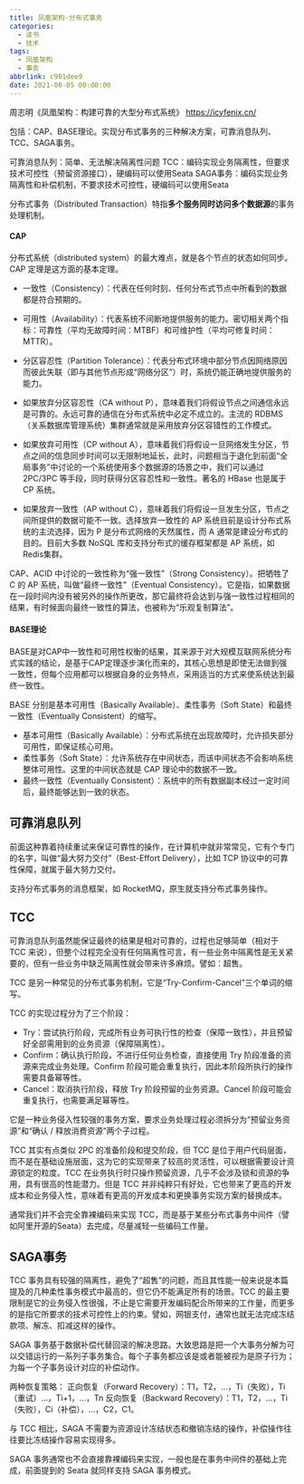 ```yaml
---
title: 凤凰架构-分布式事务
categories:
  - 读书
  - 技术
tags:
  - 凤凰架构
  - 事务
abbrlink: c901dee9
date: 2021-08-05 00:00:00
---
```


周志明《凤凰架构：构建可靠的大型分布式系统》
https://icyfenix.cn/

包括：CAP、BASE理论。实现分布式事务的三种解决方案，可靠消息队列、TCC、SAGA事务。

可靠消息队列：简单、无法解决隔离性问题
TCC：编码实现业务隔离性，但要求技术可控性（预留资源接口），硬编码可以使用Seata
SAGA事务：编码实现业务隔离性和补偿机制，不要求技术可控性，硬编码可以使用Seata

<!-- more -->

分布式事务（Distributed Transaction）特指**多个服务同时访问多个数据源**的事务处理机制。

#### CAP
分布式系统（distributed system）的最大难点，就是各个节点的状态如何同步。CAP 定理是这方面的基本定理。

* 一致性（Consistency）：代表在任何时刻、任何分布式节点中所看到的数据都是符合预期的。
* 可用性（Availability）：代表系统不间断地提供服务的能力。密切相关两个指标：可靠性（平均无故障时间：MTBF）和可维护性（平均可修复时间：MTTR）。
* 分区容忍性（Partition Tolerance）：代表分布式环境中部分节点因网络原因而彼此失联（即与其他节点形成“网络分区”）时，系统仍能正确地提供服务的能力。

* 如果放弃分区容忍性（CA without P），意味着我们将假设节点之间通信永远是可靠的。永远可靠的通信在分布式系统中必定不成立的。主流的 RDBMS（关系数据库管理系统）集群通常就是采用放弃分区容错性的工作模式。
* 如果放弃可用性（CP without A），意味着我们将假设一旦网络发生分区，节点之间的信息同步时间可以无限制地延长，此时，问题相当于退化到前面“全局事务”中讨论的一个系统使用多个数据源的场景之中，我们可以通过 2PC/3PC 等手段，同时获得分区容忍性和一致性。著名的 HBase 也是属于 CP 系统。
* 如果放弃一致性（AP without C），意味着我们将假设一旦发生分区，节点之间所提供的数据可能不一致。选择放弃一致性的 AP 系统目前是设计分布式系统的主流选择，因为 P 是分布式网络的天然属性，而 A 通常是建设分布式的目的。目前大多数 NoSQL 库和支持分布式的缓存框架都是 AP 系统，如Redis集群。

CAP、ACID 中讨论的一致性称为“强一致性”（Strong Consistency）。把牺牲了 C 的 AP 系统，叫做“最终一致性”（Eventual Consistency）。它是指，如果数据在一段时间内没有被另外的操作所更改，那它最终将会达到与强一致性过程相同的结果，有时候面向最终一致性的算法，也被称为“乐观复制算法”。

#### BASE理论
BASE是对CAP中一致性和可用性权衡的结果，其来源于对大规模互联网系统分布式实践的结论，是基于CAP定理逐步演化而来的，其核心思想是即使无法做到强一致性，但每个应用都可以根据自身的业务特点，采用适当的方式来使系统达到最终一致性。

BASE 分别是基本可用性（Basically Available）、柔性事务（Soft State）和最终一致性（Eventually Consistent）的缩写。

* 基本可用性（Basically Available）：分布式系统在出现故障时，允许损失部分可用性，即保证核心可用。
* 柔性事务（Soft State）：允许系统存在中间状态，而该中间状态不会影响系统整体可用性。这里的中间状态就是 CAP 理论中的数据不一致。
* 最终一致性（Eventually Consistent）：系统中的所有数据副本经过一定时间后，最终能够达到一致的状态。


## 可靠消息队列
前面这种靠着持续重试来保证可靠性的操作，在计算机中就非常常见，它有个专门的名字，叫做“最大努力交付”（Best-Effort Delivery），比如 TCP 协议中的可靠性保障，就属于最大努力交付。

支持分布式事务的消息框架，如 RocketMQ，原生就支持分布式事务操作。

## TCC
可靠消息队列虽然能保证最终的结果是相对可靠的，过程也足够简单（相对于 TCC 来说），但整个过程完全没有任何隔离性可言，有一些业务中隔离性是无关紧要的，但有一些业务中缺乏隔离性就会带来许多麻烦。譬如：超售。

TCC 是另一种常见的分布式事务机制，它是“Try-Confirm-Cancel”三个单词的缩写。

TCC 的实现过程分为了三个阶段：
* Try：尝试执行阶段，完成所有业务可执行性的检查（保障一致性），并且预留好全部需用到的业务资源（保障隔离性）。
* Confirm：确认执行阶段，不进行任何业务检查，直接使用 Try 阶段准备的资源来完成业务处理。Confirm 阶段可能会重复执行，因此本阶段所执行的操作需要具备幂等性。
* Cancel：取消执行阶段，释放 Try 阶段预留的业务资源。Cancel 阶段可能会重复执行，也需要满足幂等性。

它是一种业务侵入性较强的事务方案，要求业务处理过程必须拆分为“预留业务资源”和“确认 / 释放消费资源”两个子过程。

TCC 其实有点类似 2PC 的准备阶段和提交阶段，但 TCC 是位于用户代码层面，而不是在基础设施层面，这为它的实现带来了较高的灵活性，可以根据需要设计资源锁定的粒度。TCC 在业务执行时只操作预留资源，几乎不会涉及锁和资源的争用，具有很高的性能潜力。但是 TCC 并非纯粹只有好处，它也带来了更高的开发成本和业务侵入性，意味着有更高的开发成本和更换事务实现方案的替换成本。

通常我们并不会完全靠裸编码来实现 TCC，而是基于某些分布式事务中间件（譬如阿里开源的Seata）去完成，尽量减轻一些编码工作量。

## SAGA事务

TCC 事务具有较强的隔离性，避免了“超售”的问题，而且其性能一般来说是本篇提及的几种柔性事务模式中最高的，但它仍不能满足所有的场景。TCC 的最主要限制是它的业务侵入性很强，不止是它需要开发编码配合所带来的工作量，而更多的是指它所要求的技术可控性上的约束。譬如，网银支付，通常也就无法完成冻结款项、解冻、扣减这样的操作。

SAGA 事务基于数据补偿代替回滚的解决思路。大致思路是把一个大事务分解为可以交错运行的一系列子事务集合。每个子事务都应该是或者能被视为是原子行为；为每一个子事务设计对应的补偿动作。

两种恢复策略：
正向恢复（Forward Recovery）：T1，T2，…，Ti（失败），Ti（重试）…，Ti+1，…，Tn
反向恢复（Backward Recovery）：T1，T2，…，Ti（失败），Ci（补偿），…，C2，C1。

与 TCC 相比，SAGA 不需要为资源设计冻结状态和撤销冻结的操作，补偿操作往往要比冻结操作容易实现得多。

SAGA 事务通常也不会直接靠裸编码来实现，一般也是在事务中间件的基础上完成，前面提到的 Seata 就同样支持 SAGA 事务模式。